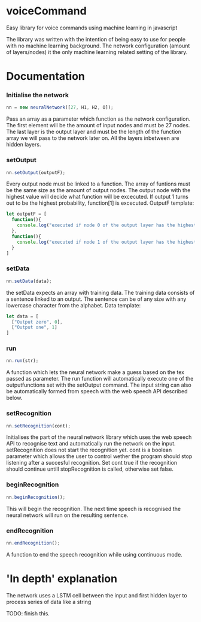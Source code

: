 # voiceCommand
Easy library for voice commands using machine learning in javascript

The library was written with the intention of being easy to use for people with no machine learning background. The network configuration (amount of layers/nodes) it the only machine learning related setting of the library. 

<h1> Documentation </h1>

<h3> Initialise the network </h3> 

```javascript
nn = new neuralNetwork([27, H1, H2, O]);
```
Pass an array as a parameter which function as the network configuration. The first element will be the amount of input nodes and must be 27 nodes. The last layer is the output layer and must be the length of the function array we will pass to the network later on. All the layers inbetween are hidden layers. 


<h3> setOutput</h3>

```javascript
nn.setOutput(outputF);
```
Every output node must be linked to a function. The array of funtions must be the same size as the amount of output nodes. The output node with the highest value will decide what function will be excecuted. If output 1 turns out to be the highest probability, function[1] is excecuted. 
OutputF template:

```javascript
let outputF = [
  function(){
    console.log("executed if node 0 of the output layer has the highest value")
  },
  function(){
    console.log("executed if node 1 of the output layer has the highest value")
  }
]
```

<h3> setData </h3>

```javascript
nn.setData(data);
```
the setData expects an array with training data. The training data consists of a sentence linked to an output. The sentence can be of any size with any lowercase character from the alphabet. 
Data template:

```javascript
let data = [
  ["Output zero", 0],
  ["Output one", 1]
]
```

<h3> run </h3>

```javascript
nn.run(str);
```
A function which lets the neural network make a guess based on the tex passed as parameter. The run function will automatically execute one of the outputfunctions set with the setOutput command. The input string can also be automatically formed from speech with the web speech API described below.

<h3> setRecognition </h3> 

```javascript
nn.setRecognition(cont);
```
Initialises the part of the neural network library which uses the web speech API to recognise text and automatically run the network on the input. setRecognition does not start the recognition yet. cont is a boolean parameter which allows the user to control wether the program should stop listening after a succesful recognition. Set cont true if the recognition should continue untill stopRecognition is called, otherwise set false. 

<h3> beginRecognition </h3> 

```javascript
nn.beginRecognition();
```
This will begin the recognition. The next time speech is recognised the neural network will run on the resulting sentence. 

<h3> endRecognition </h3>

```javascript
nn.endRecognition();
```
A function to end the speech recognition while using continuous mode. 

<h1> 'In depth' explanation </h1> 

The network uses a LSTM cell between the input and first hidden layer to process series of data like a string

TODO: finish this.
